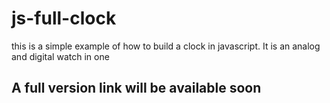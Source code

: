 # js-full-clock
this is a simple example of how to build a clock in javascript. It is an analog and digital watch in one

## A full version link will be available soon
